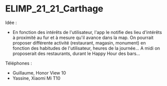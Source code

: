 # ELIMP_21_21_Carthage

Idée : 
 - En fonction des intérêts de l'utilisateur, l'app le notifie des lieu d'intérêts à proximité au fur et à mesure qu'il avance dans la map. On pourrait proposer différente activité (restaurant, magasin, monument) en fonction des habitudes de l'utilisateur, heures de la journée... A midi on proposerait des restaurants, durant le Happy Hour des bars...
 
 
Téléphones : 
 - Guillaume, Honor View 10
 - Yassine, Xiaomi Mi T10
